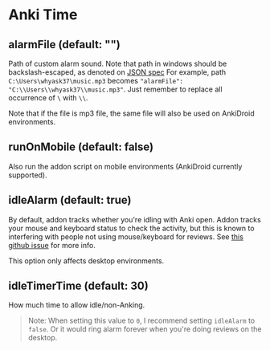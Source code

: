 # Anki Time

## alarmFile (default: "")

Path of custom alarm sound. Note that path in windows should be backslash-escaped, as denoted on [JSON spec](https://www.json.org/) For example, path `C:\Users\whyask37\music.mp3` becomes `"alarmFile": "C:\\Users\\whyask37\\music.mp3"`. Just remember to replace all occurrence of `\` with `\\`.

Note that if the file is mp3 file, the same file will also be used on AnkiDroid environments.

## runOnMobile (default: false)

Also run the addon script on mobile environments (AnkiDroid currently supported).

## idleAlarm (default: true)

By default, addon tracks whether you're idling with Anki open. Addon tracks your mouse and keyboard status to check the activity, but this is known to interfering with people not using mouse/keyboard for reviews. See [this github issue](https://github.com/trgkanki/ankitime/issues/5) for more info.

This option only affects desktop environments.

## idleTimerTime (default: 30)

How much time to allow idle/non-Anking.

> Note: When setting this value to `0`, I recommend setting `idleAlarm` to `false`. Or it would ring alarm forever when you're doing reviews on the desktop.
